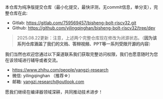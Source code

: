 本仓库为纯净版提交仓库（最小化提交，最快评测，无commit信息，单分支），完整仓库在此: 
- Gitlab: https://gitlab.com/759569457/bisheng-bolt-riscv32.git
- Github: https://github.com/yilingqinghan/bisheng-bolt-riscv32/tree/dev

> 2025.08.22更新：注意，上述两个完整仓库现在修改为闭源状态。（**因为该系列仓库涵盖了我们的文档、答辩视频、PPT等一系列受限开源的内容**）

我们当然也欢迎您通过以下渠道联系我们获取完整访问权限，我们也愿意随时为您在该领域进行辅导或者交流。
- https://www.zhihu.com/people/yangzi-research
- 微信: yilingqinghan （推荐☆）
- 邮箱: yangzi.research@outlook.com

愿我们继续在编译器领域深耕，共同推动技术进步！
